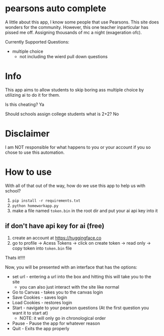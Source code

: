 # pearsons auto complete
A little about this app, I know some people that use Pearsons. This site does wonders for the community. However, this one teacher inparticular has pissed me off. Assigning thousands of mc a night (exageration ofc). 

Currently Supported Questions:
- multiple choice 
    - not including the wierd pull down questions

# Info
This app aims to allow students to skip boring ass multiple choice by utilizing ai to do it for them. 

Is this cheating? Ya

Should schools assign college students what is 2+2? No

# Disclaimer
I am NOT responsible for what happens to you or your account if you so chose to use this automation.

# How to use
With all of that out of the way, how do we use this app to help us with school?

1. `pip install -r requirements.txt`
2. `python homeworkapp.py`
3. make a file named `token.bin` in the root dir and put your ai api key into it

## if don't have api key for ai (free)
1. create an account at https://huggingface.co
2. go to profile -> Acess Tokens -> click on create token -> read only -> copy token into `token.bin` file

Thats it!!!!

Now, you will be presented with an interface that has the options:
- set url - entering a url into the box and hitting this will take you to the site
    - you can also just interact with the site like normal
- Go to Canvas - takes you to the canvas login
- Save Cookies - saves login
- Load Cookies - restores login
- Start - navigate to your pearson questions (At the first question you want it to start at)
    - NOTE: it will only go in chronological order
- Pause - Pause the app for whatever reason
- Quit - Exits the app properly